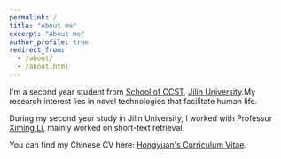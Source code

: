 ```yaml
---
permalink: /
title: "About me"
excerpt: "About me"
author_profile: true
redirect_from: 
  - /about/
  - /about.html
---
```

I'm a second year student from [School of CCST](https://ccst.jlu.edu.cn/), [Jilin University](https://www.jlu.edu.cn/).My research interest lies in novel technologies that facilitate human life. 

During my second year study in Jilin University, I worked with Professor [Ximing Li](https://teachers.jlu.edu.cn/XimingLi/zh_CN/index.htm), mainly worked on short-text retrieval.

You can find my Chinese CV here: [Hongyuan's Curriculum Vitae](../assets/Curriculum_Vitae.pdf).



